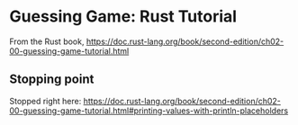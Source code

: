 # Guessing Game: Rust Tutorial

From the Rust book, https://doc.rust-lang.org/book/second-edition/ch02-00-guessing-game-tutorial.html

## Stopping point

Stopped right here:
https://doc.rust-lang.org/book/second-edition/ch02-00-guessing-game-tutorial.html#printing-values-with-println-placeholders
